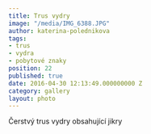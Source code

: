 ```yaml
---
title: Trus vydry
image: "/media/IMG_6388.JPG"
author: katerina-polednikova
tags:
- trus
- vydra
- pobytové znaky
position: 22
published: true
date: 2016-04-30 12:13:49.000000000 Z
category: gallery
layout: photo
---
```

Čerstvý trus vydry obsahující jikry
